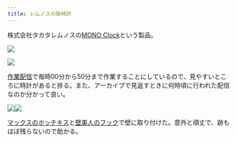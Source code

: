 ```yaml
---
title: レムノスの掛時計
---
```

株式会社タカタレムノスの[MONO Clock](https://www.amazon.co.jp/dp/B004UIT8BK)という製品。

![](https://lh3.googleusercontent.com/-d7WLOOdd2LwU64lL303r72HV1x5S1R8SBSpGIa_uTuuOa_8oNu92INA0YfFacY6JrVIgL24mAb_gDcgSX-vEZhUu2XhaP67NizN0dI8duG9BWS-hmuGphXCUpl5tdVn1unJlNJinFGCoCqnrQ)

![](https://lh4.googleusercontent.com/s61fcr9oLMtxmB7sZQBk3sUuDPYNRXnQ3JEBtHTwgV5FFVNLJBBAiSJMhp2YARhfFbTEhfQ4cstFWeXf8GbttfWnzRTypUiG5anW-k_Sag-pHs5H7t8QnSApWTRWt67rPu3pKvwPz-67dO4kVg)

[作業配信](https://www.youtube.com/channel/UC5s-KpSDGzxWPWNv94PnJHw)で毎時00分から50分まで作業することにしているので、見やすいところに時計があると捗る。また、アーカイブで見返すときに何時頃に行われた配信なのか分かって良い。

![](https://lh3.googleusercontent.com/oCJjsgNNNuP7UM7F2CrSXGyF6NUlLQ_a2_SrRa9qMRpfA7LowBhVMdW4fjhxlbckMy1o1tZpBmsn2i0p-83i-lojEjRkhGxI7fF6wP3tIHvwGCsVKjAc-PwTHQaW0ckYDrOa5prT4CF-gQhVNg)![](https://lh6.googleusercontent.com/XSZOwaXJF9VMCGJITw7KNOCoeplVOjP8NQb2EcU1sH44sHJ7B3bloDO0qsFedCSijhrLSgd8pp-pBd9Gkc7s8ILloXFfReSCtPManJ4PNOOWCcuhzbxAYtNF7fN2jEhme8OQcPUHKCNQumTNWg)

[マックスのホッチキス](https://www.amazon.co.jp/dp/B000O9WRWG)と[壁美人のフック](https://www.amazon.co.jp/dp/B00CU78TDG)で壁に取り付けた。意外と頑丈で、跡もほぼ残らないので助かる。

